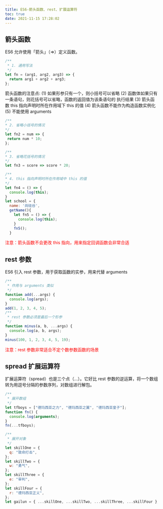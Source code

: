 ```yaml
---
title: ES6-箭头函数、rest、扩展运算符
toc: true
date: 2021-11-15 17:28:02
---
```


## 箭头函数

ES6 允许使用「箭头」（=>）定义函数。

```js
/**
 * 1. 通用写法
 */
let fn = (arg1, arg2, arg3) => {
  return arg1 + arg2 + arg3;
};
```

箭头函数的注意点:
(1) 如果形参只有一个，则小括号可以省略
(2) 函数体如果只有一条语句，则花括号可以省略，函数的返回值为该条语句的
执行结果
(3) 箭头函数 this 指向声明时所在作用域下 this 的值
(4) 箭头函数不能作为构造函数实例化
(5) 不能使用 arguments

```js
/**
* 2. 省略小括号的情况
*/
let fn2 = num => {
 return num * 10;
};

/**
* 3. 省略花括号的情况
*/
let fn3 = score => score * 20;

/**
* 4. this 指向声明时所在作用域中 this 的值
*/
let fn4 = () => {
  console.log(this);
}
let school = {
  name: '尚硅谷',
  getName(){
    let fn5 = () => {
      console.log(this);
    }
    fn5();
  }
```

<span style="color: red">注意：箭头函数不会更改 this 指向，用来指定回调函数会非常合适</span>

## rest 参数

ES6 引入 rest 参数，用于获取函数的实参，用来代替 arguments

```js
/**
 * 作用与 arguments 类似
 */
function add(...args) {
  console.log(args);
}
add(1, 2, 3, 4, 5);
/**
 * rest 参数必须是最后一个形参
 */
function minus(a, b, ...args) {
  console.log(a, b, args);
}
minus(100, 1, 2, 3, 4, 5, 19);
```

<span style="color: red">注意：rest 参数非常适合不定个数参数函数的场景</span>

## spread 扩展运算符

扩展运算符（spread）也是三个点（...）。它好比 rest 参数的逆运算，将一个数组转为用逗号分隔的参数序列，对数组进行解包。

```js
/**
 * 展开数组
 */
let tfboys = ["德玛西亚之力", "德玛西亚之翼", "德玛西亚皇子"];
function fn() {
  console.log(arguments);
}
fn(...tfboys);

/**
 * 展开对象
 */
let skillOne = {
  q: "致命打击",
};
let skillTwo = {
  w: "勇气",
};
let skillThree = {
  e: "审判",
};
let skillFour = {
  r: "德玛西亚正义",
};
let gailun = { ...skillOne, ...skillTwo, ...skillThree, ...skillFour };
```
